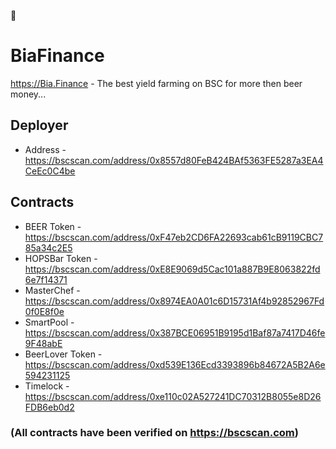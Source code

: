 🍺
# BiaFinance

https://Bia.Finance - The best yield farming on BSC for more then beer money...

## Deployer
- Address - https://bscscan.com/address/0x8557d80FeB424BAf5363FE5287a3EA4CeEc0C4be

## Contracts

- BEER Token - https://bscscan.com/address/0xF47eb2CD6FA22693cab61cB9119CBC785a34c2E5
- HOPSBar Token - https://bscscan.com/address/0xE8E9069d5Cac101a887B9E8063822fd6e7f14371
- MasterChef - https://bscscan.com/address/0x8974EA0A01c6D15731Af4b92852967Fd0f0E8f0e
- SmartPool - https://bscscan.com/address/0x387BCE06951B9195d1Baf87a7417D46fe9F48abE
- BeerLover Token - https://bscscan.com/address/0xd539E136Ecd3393896b84672A5B2A6e594231125
- Timelock - https://bscscan.com/address/0xe110c02A527241DC70312B8055e8D26FDB6eb0d2

### (All contracts have been verified on https://bscscan.com)

